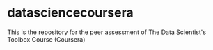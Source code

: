 datasciencecoursera
===================

This is the repository for the peer assessment of The Data Scientist's Toolbox Course (Coursera)
